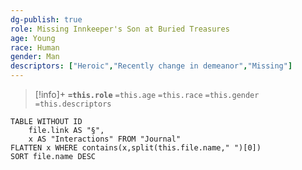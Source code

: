 ```yaml
---
dg-publish: true
role: Missing Innkeeper's Son at Buried Treasures
age: Young
race: Human
gender: Man
descriptors: ["Heroic","Recently change in demeanor","Missing"]
---
```


> [!info]+
> **`=this.role`**
> `=this.age` `=this.race` `=this.gender`
> `=this.descriptors` 

```dataview
TABLE WITHOUT ID
	file.link AS "§", 
	x AS "Interactions" FROM "Journal"
FLATTEN x WHERE contains(x,split(this.file.name," ")[0])
SORT file.name DESC
```
